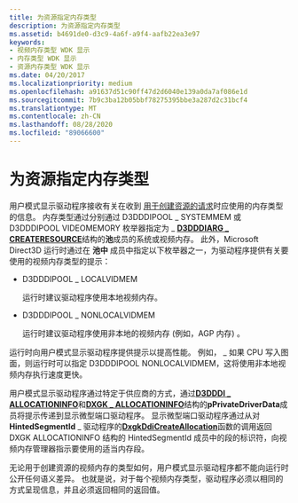 ```yaml
---
title: 为资源指定内存类型
description: 为资源指定内存类型
ms.assetid: b4691de0-d3c9-4a6f-a9f4-aafb22ea3e97
keywords:
- 视频内存类型 WDK 显示
- 内存类型 WDK 显示
- 资源内存类型 WDK 显示
ms.date: 04/20/2017
ms.localizationpriority: medium
ms.openlocfilehash: a91637d51c90ff47d2d6040e139a0da7af086e1d
ms.sourcegitcommit: 7b9c3ba12b05bbf78275395bbe3a287d2c31bcf4
ms.translationtype: MT
ms.contentlocale: zh-CN
ms.lasthandoff: 08/28/2020
ms.locfileid: "89066600"
---
```

# <a name="specifying-memory-type-for-a-resource"></a>为资源指定内存类型


用户模式显示驱动程序接收有关在收到 [用于创建资源的请求](requesting-and-using-surface-memory.md)时应使用的内存类型的信息。 内存类型通过分别通过 D3DDDIPOOL \_ SYSTEMMEM 或 D3DDDIPOOL VIDEOMEMORY 枚举器指定为 \_ [**D3DDDIARG \_ CREATERESOURCE**](/windows-hardware/drivers/ddi/d3dukmdt/ns-d3dukmdt-_d3dddiarg_createresource)结构的**池**成员的系统或视频内存。 此外，Microsoft Direct3D 运行时通过在 **池中** 成员中指定以下枚举器之一，为驱动程序提供有关要使用的视频内存类型的提示：

-   D3DDDIPOOL \_ LOCALVIDMEM

    运行时建议驱动程序使用本地视频内存。

-   D3DDDIPOOL \_ NONLOCALVIDMEM

    运行时建议驱动程序使用非本地的视频内存 (例如，AGP 内存) 。

运行时向用户模式显示驱动程序提供提示以提高性能。 例如， \_ 如果 CPU 写入图面，则运行时可以指定 D3DDDIPOOL NONLOCALVIDMEM，这将使用非本地视频内存执行速度更快。

用户模式显示驱动程序通过特定于供应商的方式，通过[**D3DDDI \_ ALLOCATIONINFO**](/windows-hardware/drivers/ddi/d3dukmdt/ns-d3dukmdt-_d3dddi_allocationinfo)和[**DXGK \_ ALLOCATIONINFO**](/windows-hardware/drivers/ddi/d3dkmddi/ns-d3dkmddi-_dxgk_allocationinfo)结构的**pPrivateDriverData**成员将提示传递到显示微型端口驱动程序。 显示微型端口驱动程序通过从对**HintedSegmentId** \_ 驱动程序的[**DxgkDdiCreateAllocation**](/windows-hardware/drivers/ddi/d3dkmddi/nc-d3dkmddi-dxgkddi_createallocation)函数的调用返回 DXGK ALLOCATIONINFO 结构的 HintedSegmentId 成员中的段的标识符，向视频内存管理器指示要使用的适当内存段。

无论用于创建资源的视频内存的类型如何，用户模式显示驱动程序都不能向运行时公开任何语义差异。 也就是说，对于每个视频内存类型，驱动程序必须以相同的方式呈现信息，并且必须返回相同的返回值。

 

